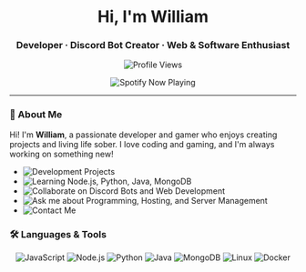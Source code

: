 <h1 align="center">Hi, I'm William</h1>
<h3 align="center">Developer · Discord Bot Creator · Web & Software Enthusiast</h3>

<p align="center">
  <img src="https://komarev.com/ghpvc/?username=william2sober&label=Profile%20views&color=0e75b6&style=flat" alt="Profile Views" />
</p>

<p align="center">
  <img src="https://spotify-github-profile.kittinanx.com/api/view.svg?uid=312byzmt3yb4w42d6l6di4vx2de4&cover_image=true&theme=default&show_offline=true&background_color=121212&interchange=true&bar_color=53b14f&bar_color_cover=true" alt="Spotify Now Playing"/>
</p>

---

### 🧠 About Me

Hi! I'm **William**, a passionate developer and gamer who enjoys creating projects and living life sober. I love coding and gaming, and I'm always working on something new!

- <img src="https://img.shields.io/badge/Development%20Projects-🔭-white?style=flat&logo=github&logoColor=white" alt="Development Projects" />  
- <img src="https://img.shields.io/badge/Learning-🌱%20Node.js,%20Python,%20Java,%20MongoDB-white?style=flat&logo=python&logoColor=white" alt="Learning Node.js, Python, Java, MongoDB" />  
- <img src="https://img.shields.io/badge/Open%20to%20Collaborate-👯%20Discord%20Bots%20%26%20Web%20Development-white?style=flat&logo=discord&logoColor=white" alt="Collaborate on Discord Bots and Web Development" />  
- <img src="https://img.shields.io/badge/Ask%20Me%20About-💬%20Programming,%20Hosting,%20Server%20Management-white?style=flat&logo=appveyor&logoColor=white" alt="Ask me about Programming, Hosting, and Server Management" />  
- <img src="https://img.shields.io/badge/Contact%20Me-%F0%9F%93%AB%20William2sober%40gmail.com-white?style=flat&logo=gmail&logoColor=white" alt="Contact Me" />

### 🛠️ Languages & Tools

<p align="center">
  <img src="https://img.shields.io/badge/JavaScript-%F0%9F%92%BB-white?style=flat&logo=javascript&logoColor=white" alt="JavaScript" />
  <img src="https://img.shields.io/badge/Node.js-%F0%9F%92%BE-white?style=flat&logo=node.js&logoColor=white" alt="Node.js" />
  <img src="https://img.shields.io/badge/Python-%F0%9F%94%8C-white?style=flat&logo=python&logoColor=white" alt="Python" />
  <img src="https://img.shields.io/badge/Java-%F0%9F%92%9A-white?style=flat&logo=java&logoColor=white" alt="Java" />
  <img src="https://img.shields.io/badge/MongoDB-%F0%9F%94%B1-white?style=flat&logo=mongodb&logoColor=white" alt="MongoDB" />
  <img src="https://img.shields.io/badge/Linux-%F0%9F%97%AB-white?style=flat&logo=linux&logoColor=white" alt="Linux" />
  <img src="https://img.shields.io/badge/Docker-%F0%9F%92%A7-white?style=flat&logo=docker&logoColor=white" alt="Docker" />
</p>
